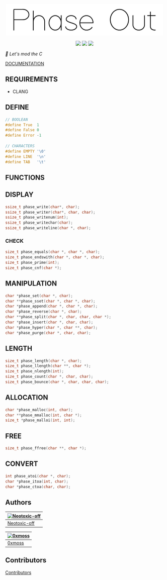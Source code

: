 <p align = "center">
    <img alt = "logo" width="500" height="100" src = "https://raw.githubusercontent.com/Neotoxic-off/phaseout/main/img/logo.png"/>
<p/>

<p align = "center">
    <img src="https://img.shields.io/badge/Language-red?style=for-the-badge&logo=C">
    <img src="https://img.shields.io/badge/2.0.0-purple?style=for-the-badge&logo=V">
    <img src="https://img.shields.io/badge/Status-in%20development-green?style=for-the-badge">
<p/>

*💉 Let's mod the C*

<a href = "https://github.com/Neotoxic-off/phaseout/blob/master/DOCUMENTATION.md">DOCUMENTATION</a>

## REQUIREMENTS

- CLANG

## DEFINE

```H
// BOOLEAN
#define True  1
#define False 0
#define Error -1

// CHARACTERS
#define EMPTY '\0'
#define LINE  '\n'
#define TAB   '\t'
```

## FUNCTIONS

## DISPLAY
```C
ssize_t phase_write(char*, char);
ssize_t phase_writer(char*, char, char);
ssize_t phase_writenum(int);
ssize_t phase_writechar(char);
ssize_t phase_writeline(char *, char);
```

### CHECK
```C
size_t phase_equals(char *, char *, char);
size_t phase_endswith(char *, char *, char);
size_t phase_prime(int);
size_t phase_cnf(char *);
```

## MANIPULATION
```C
char *phase_set(char *, char);
char **phase_sset(char *, char *, char);
char *phase_append(char *, char *, char);
char *phase_reverse(char *, char);
char **phase_split(char *, char, char, char *);
char *phase_insert(char *, char, char);
char *phase_hyper(char *, char **, char);
char *phase_purge(char *, char, char);
```

## LENGTH
```C
size_t phase_length(char *, char);
size_t phase_llength(char **, char *);
size_t phase_nlength(int);
size_t phase_count(char *, char, char);
size_t phase_bounce(char *, char, char, char);
```

## ALLOCATION
```C
char *phase_malloc(int, char);
char **phase_mmalloc(int, char *);
size_t *phase_malloi(int, int);
```

## FREE
```C
size_t phase_ffree(char **, char *);
```

## CONVERT
```C
int phase_atoi(char *, char);
char *phase_itoa(int, char);
char *phase_ctoa(char, char);
```

## Authors

[![Neotoxic-off](https://avatars3.githubusercontent.com/u/44700383?s=100&u=5200eed594ec5ca91b694b0064ab67c9d5c5c85d&v=4)](https://github.com/Neotoxic-off) |
--- |
[Neotoxic-off](https://github.com/Neotoxic-off) |

[![0xmoss](https://avatars.githubusercontent.com/u/58813988?s=100&u=894efec02067afe96f0fb41a64ee59cb0a4ca1ee&v=4)](https://github.com/0xmoss) |
--- |
[0xmoss](https://github.com/0xmoss) |

## Contributors

[Contributors](https://github.com/Neotoxic-off/phaseout/graphs/contributors)
